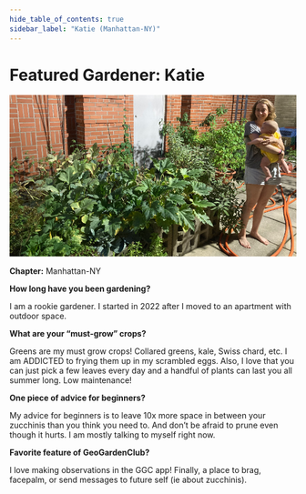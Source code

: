 ```yaml
---
hide_table_of_contents: true
sidebar_label: "Katie (Manhattan-NY)"
---
```


# Featured Gardener: Katie

<img src="/img/featured-gardeners/katie-garden.png"/>

**Chapter:** Manhattan-NY

**How long have you been gardening?**

I am a rookie gardener. I started in 2022 after I moved to an apartment with outdoor space.

**What are your “must-grow” crops?**

Greens are my must grow crops! Collared greens, kale, Swiss chard, etc. I am ADDICTED to frying them up in my scrambled eggs. Also, I love that you can just pick a few leaves every day and a handful of plants can last you all summer long. Low maintenance!

**One piece of advice for beginners?**

My advice for beginners is to leave 10x more space in between your zucchinis than you think you need to. And don’t be afraid to prune even though it hurts. I am mostly talking to myself right now.

**Favorite feature of GeoGardenClub?**

I love making observations in the GGC app! Finally, a place to brag, facepalm, or send messages to future self (ie about zucchinis).